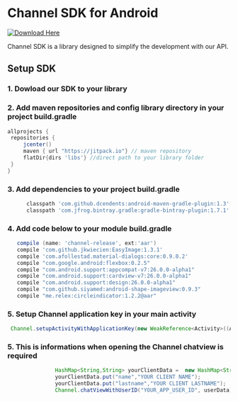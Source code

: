 # Channel SDK for Android

[ ![Download Here]() ](https://s3-us-west-2.amazonaws.com/co.getchannel.builds/android-sdk/channel.aar)

 Channel SDK is a library designed to simplify the development with our API.
 
 ## Setup SDK
 
 ### 1. Dowload our SDK to your library 
 
 ### 2. Add maven repositories and config library directory in your project build.gradle 
   ```gradle
allprojects {
    repositories {
        jcenter()
        maven { url "https://jitpack.io"} // maven repository
        flatDir{dirs 'libs'} //direct path to your library folder
    }
}
```

 ### 3. Add dependencies to your project build.gradle
  ```gradle
        classpath 'com.github.dcendents:android-maven-gradle-plugin:1.3'
        classpath 'com.jfrog.bintray.gradle:gradle-bintray-plugin:1.7.1'
```

### 4. Add code below to your module build.gradle
 ```gradle
    compile (name: 'channel-release', ext:'aar')
    compile 'com.github.jkwiecien:EasyImage:1.3.1'
    compile 'com.afollestad.material-dialogs:core:0.9.0.2'
    compile "com.google.android:flexbox:0.2.5"
    compile "com.android.support:appcompat-v7:26.0.0-alpha1"
    compile "com.android.support:cardview-v7:26.0.0-alpha1"
    compile "com.android.support:design:26.0.0-alpha1"
    compile "com.github.siyamed:android-shape-imageview:0.9.3"
    compile "me.relex:circleindicator:1.2.2@aar"
```

### 5. Setup Channel application key in your main activity
 ```java
  Channel.setupActivityWithApplicationKey(new WeakReference<Activity>((Activity)this),"YOUR_APPLICAION_KEY");
 ```
 
 ### 5. This is informations when opening the Channel chatview is required
 ```java
                HashMap<String,String> yourClientData =  new HashMap<String,String>();
                yourClientData.put("name","YOUR CLIENT NAME");
                yourClientData.put("lastname","YOUR CLIENT LASTNAME");
                Channel.chatViewWithUserID("YOUR_APP_USER_ID", userData);
 ```
